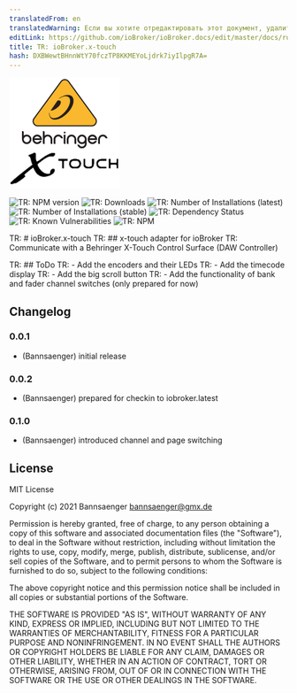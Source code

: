 ```yaml
---
translatedFrom: en
translatedWarning: Если вы хотите отредактировать этот документ, удалите поле «translationFrom», в противном случае этот документ будет снова автоматически переведен
editLink: https://github.com/ioBroker/ioBroker.docs/edit/master/docs/ru/adapterref/iobroker.x-touch/README.md
title: TR: ioBroker.x-touch
hash: DXBWewtBHnnWtY70fczTP8KKMEYoLjdrk7iyIlpgR7A=
---
```

![TR: Logo](../../../en/adapterref/iobroker.x-touch/admin/x-touch.png)

![TR: NPM version](http://img.shields.io/npm/v/iobroker.x-touch.svg)
![TR: Downloads](https://img.shields.io/npm/dm/iobroker.x-touch.svg)
![TR: Number of Installations (latest)](http://iobroker.live/badges/x-touch-installed.svg)
![TR: Number of Installations (stable)](http://iobroker.live/badges/x-touch-stable.svg)
![TR: Dependency Status](https://img.shields.io/david/Bannsaenger/iobroker.x-touch.svg)
![TR: Known Vulnerabilities](https://snyk.io/test/github/Bannsaenger/ioBroker.x-touch/badge.svg)
![TR: NPM](https://nodei.co/npm/iobroker.x-touch.png?downloads=true)

TR: # ioBroker.x-touch
TR: ## x-touch adapter for ioBroker
TR: Communicate with a Behringer X-Touch Control Surface (DAW Controller)

TR: ## ToDo
TR: - Add the encoders and their LEDs
TR: - Add the timecode display
TR: - Add the big scroll button
TR: - Add the functionality of bank and fader channel switches (only prepared for now)

## Changelog

### 0.0.1
* (Bannsaenger) initial release

### 0.0.2
* (Bannsaenger) prepared for checkin to iobroker.latest

### 0.1.0
* (Bannsaenger) introduced channel and page switching

## License
MIT License

Copyright (c) 2021 Bannsaenger <bannsaenger@gmx.de>

Permission is hereby granted, free of charge, to any person obtaining a copy
of this software and associated documentation files (the "Software"), to deal
in the Software without restriction, including without limitation the rights
to use, copy, modify, merge, publish, distribute, sublicense, and/or sell
copies of the Software, and to permit persons to whom the Software is
furnished to do so, subject to the following conditions:

The above copyright notice and this permission notice shall be included in all
copies or substantial portions of the Software.

THE SOFTWARE IS PROVIDED "AS IS", WITHOUT WARRANTY OF ANY KIND, EXPRESS OR
IMPLIED, INCLUDING BUT NOT LIMITED TO THE WARRANTIES OF MERCHANTABILITY,
FITNESS FOR A PARTICULAR PURPOSE AND NONINFRINGEMENT. IN NO EVENT SHALL THE
AUTHORS OR COPYRIGHT HOLDERS BE LIABLE FOR ANY CLAIM, DAMAGES OR OTHER
LIABILITY, WHETHER IN AN ACTION OF CONTRACT, TORT OR OTHERWISE, ARISING FROM,
OUT OF OR IN CONNECTION WITH THE SOFTWARE OR THE USE OR OTHER DEALINGS IN THE
SOFTWARE.